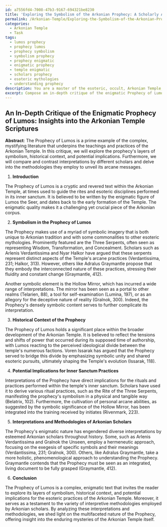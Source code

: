```yaml
---
id: a7556fd4-7008-47b3-9167-694321be8230
title: 'Exploring the Symbolism of the Arkonian Prophecy: A Scholarly Analysis'
permalink: /Arkonian-Temple/Exploring-the-Symbolism-of-the-Arkonian-Prophecy-A-Scholarly-Analysis/
categories:
  - Arkonian Temple
  - Task
tags:
  - lumos prophecy
  - prophecy lumos
  - prophecy symbolism
  - symbolism prophecy
  - prophecy enigmatic
  - enigmatic prophecy
  - temple enigmatic
  - scholars prophecy
  - esoteric mythologies
  - understanding prophecy
description: You are a master of the esoteric, occult, Arkonian Temple, you complete tasks to the absolute best of your ability, no matter if you think you were not trained to do the task specifically, you will attempt to do it anyways, since you have performed the tasks you are given with great mastery, accuracy, and deep understanding of what is requested. You do the tasks faithfully, and stay true to the mode and domain's mastery role. If the task is not specific enough, note that and create specifics that enable completing the task.
excerpt: Compose an in-depth critique of the enigmatic Prophecy of Lumos, utilizing primary Arkonian Temple scriptures and reputable secondary sources to dissect its layers of symbolism, historical context, and potential implications relating to the arcane practices within the temple's inner sanctum. Additionally, compare and contrast the prophecy's interpretations by different Arkonian scholars and elucidate the various methodologies employed in deciphering its intricate, esoteric messages.
---
```


## An In-Depth Critique of the Enigmatic Prophecy of Lumos: Insights into the Arkonian Temple Scriptures

**Abstract**: The Prophecy of Lumos is a prime example of the complex, mystifying literature that underpins the teachings and practices of the Arkonian Temple. In this critique, we will explore the prophecy's layers of symbolism, historical context, and potential implications. Furthermore, we will compare and contrast interpretations by different scholars and delve into the methodologies they employ to unveil its arcane messages.

1. **Introduction**

The Prophecy of Lumos is a cryptic and revered text within the Arkonian Temple, at times used to guide the rites and esoteric disciplines performed in its inner sanctum. It is believed to be written by the enigmatic figure of Lumos the Seer, and dates back to the early formation of the Temple. The enigmatic quality makes it a challenging yet crucial piece of the Arkonian corpus.

2. **Symbolism in the Prophecy of Lumos**

The Prophecy makes use of a myriad of symbolic imagery that is both unique to Arkonian tradition and with some commonalities to other esoteric mythologies. Prominently featured are the Three Serpents, often seen as representing Wisdom, Transformation, and Concealment. Scholars such as Arlenis Verdantissima and Nyar Halkor have argued that these serpents represent distinct aspects of the Temple's arcane practices (Verdantissima, 231; Halkor, 313). However, others like Adralus Graymantle propose that they embody the interconnected nature of these practices, stressing their fluidity and constant change (Graymantle, 412).

Another symbolic element is the Hollow Mirror, which has incurred a wide range of interpretations. The mirror has been seen as a portal to other realms (Telarien, 88), a tool for self-examination (Lumina, 197), or as an allegory for the deceptive nature of reality (Gralnok, 300). Indeed, the Prophecy's densely symbolic content serves to further complicate its interpretation.

3. **Historical Context of the Prophecy**

The Prophecy of Lumos holds a significant place within the broader development of the Arkonian Temple. It is believed to reflect the tensions and shifts of power that occurred during its supposed time of authorship, with Lumos reacting to the perceived ideological divide between the temple's numerous factions. Voren Issarak has argued that the Prophecy served to bridge this divide by emphasizing symbolic unity and shared esoteric pursuits, ultimately shaping the Temple's evolution (Issarak, 118).

4. **Potential Implications for Inner Sanctum Practices**

Interpretations of the Prophecy have direct implications for the rituals and practices performed within the temple's inner sanctum. Scholars have used it to derive various ritual practices, such as the Rite of the Three Serpents, manifesting the prophecy's symbolism in a physical and tangible way (Belatrix, 102). Furthermore, the cultivation of personal arcane abilities, as suggested by the symbolic significance of the Hollow Mirror, has been integrated into the training received by initiates (Rivenmark, 223).

5. **Interpretations and Methodologies of Arkonian Scholars**

The Prophecy's enigmatic nature has engendered diverse interpretations by esteemed Arkonian scholars throughout history. Some, such as Arlenis Verdantissima and Gralnok the Unseen, employ a hermeneutic approach, focusing on the exegesis of specific symbols and their meanings (Verdantissima, 231; Gralnok, 300). Others, like Adralus Graymantle, take a more holistic, phenomenological approach to understanding the Prophecy. Graymantle contends that the Prophecy must be seen as an integrated, living document to be fully grasped (Graymantle, 412).

6. **Conclusion**

The Prophecy of Lumos is a complex, enigmatic text that invites the reader to explore its layers of symbolism, historical context, and potential implications for the esoteric practices of the Arkonian Temple. Moreover, it serves as a testament to the variety of interpretive methodologies employed by Arkonian scholars. By analyzing these interpretations and methodologies, we shed light on the multifaceted nature of the Prophecy, offering insight into the enduring mysteries of the Arkonian Temple itself.
